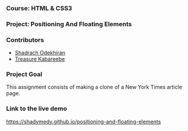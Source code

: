 ### Course: HTML & CSS3
### Project: Positioning And Floating Elements

### Contributors
* [Shadrach Odekhiran](https://github.com/shadymedy)
* [Treasure Kabareebe](https://github.com/trekab)

### Project Goal
This assignment consists of making a clone of a New York Times article page.

### Link to the live demo
https://shadymedy.github.io/positioning-and-floating-elements

